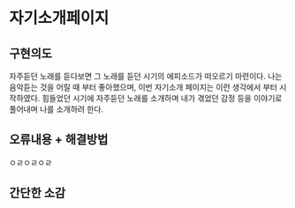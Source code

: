 # 자기소개페이지

## 구현의도
자주듣던 노래를 듣다보면 그 노래를 듣던 시기의 에피소드가 떠오르기 마련이다.
나는 음악듣는 것을 어릴 때 부터 좋아했으며, 이번 자기소개 페이지는 이런 생각에서 부터 시작하였다.
힘들었던 시기에 자주듣던 노래를 소개하며 내가 겪었던 감정 등을 이야기로 풀어내며 나를 소개하려 한다.

## 오류내용 + 해결방법
ㅇㄹㅇㄹㅇㄹ
## 간단한 소감
